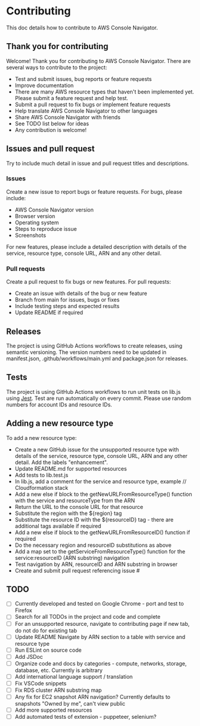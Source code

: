 # Contributing

This doc details how to contribute to AWS Console Navigator.

## Thank you for contributing

Welcome! Thank you for contributing to AWS Console Navigator. There are several ways to contribute to the project:

- Test and submit issues, bug reports or feature requests
- Improve documentation
- There are many AWS resource types that haven't been implemented yet. Please submit a feature request and help test.
- Submit a pull request to fix bugs or implement feature requests
- Help translate AWS Console Navigator to other languages
- Share AWS Console Navigator with friends
- See TODO list below for ideas
- Any contribution is welcome!

## Issues and pull request

Try to include much detail in issue and pull request titles and descriptions.

### Issues

Create a new issue to report bugs or feature requests. For bugs, please include:

- AWS Console Navigator version
- Browser version
- Operating system
- Steps to reproduce issue
- Screenshots

For new features, please include a detailed description with details of the service, resource type, console URL, ARN and any other detail.

### Pull requests

Create a pull request to fix bugs or new features. For pull requests:

- Create an issue with details of the bug or new feature
- Branch from main for issues, bugs or fixes
- Include testing steps and expected results
- Update README if required

## Releases

The project is using GitHub Actions workflows to create releases, using semantic versioning. The version numbers need to be updated in manifest.json, .github/workflows/main.yml and package.json for releases.

## Tests

The project is using GitHub Actions workflows to run unit tests on lib.js using [Jest](https://jestjs.io/). Test are run automatically on every commit. Please use random numbers for account IDs and resource IDs.

## Adding a new resource type

To add a new resource type:

- Create a new GitHub issue for the unsupported resource type with details of the service, resource type, console URL, ARN and any other detail. Add the labels "enhancement".
- Update README.md for supported resources
- Add tests to lib.test.js
- In lib.js, add a comment for the service and resource type, example // Cloudformation stack
- Add a new else if block to the getNewURLFromResourceType() function with the service and resourceType from the ARN
- Return the URL to the console URL for that resource
- Substitute the region with the ${region} tag
- Substitute the resource ID with the ${resourceID} tag - there are additional tags available if required
- Add a new else if block to the getNewURLFromResourceID() function if required
- Do the necessary region and resourceID substitutions as above
- Add a map set to the getServiceFromResourceType() function for the service:resourceID (ARN substring) navigation
- Test navigation by ARN, resourceID and ARN substring in browser
- Create and submit pull request referencing issue #

## TODO

- [ ] Currently developed and tested on Google Chrome - port and test to Firefox
- [ ] Search for all TODOs in the project and code and complete
- [ ] For an unsupported resource, navigate to contributing page if new tab, do not do for existing tab
- [ ] Update README Navigate by ARN section to a table with service and resource type
- [ ] Run ESLint on source code
- [ ] Add JSDoc
- [ ] Organize code and docs by categories - compute, networks, storage, database, etc. Currently is arbitrary
- [ ] Add international language support / translation
- [ ] Fix VSCode snippets
- [ ] Fix RDS cluster ARN substring map
- [ ] Any fix for EC2 snapshot ARN navigation? Currently defaults to snapshots "Owned by me", can't view public
- [ ] Add more supported resources
- [ ] Add automated tests of extension - puppeteer, selenium?
